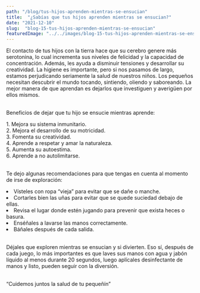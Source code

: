 ```yaml
---
path: "/blog/tus-hijos-aprenden-mientras-se-ensucian"
title:  "¿Sabías que tus hijos aprenden mientras se ensucian?" 
date: "2021-12-10"
slug:  "blog-15-tus-hijos-aprenden-mientras-se-ensucian"
featuredImage: "../../images/blog-15-tus-hijos-aprenden-mientras-se-ensucian.jpg"
---
```

El contacto de tus hijos con la tierra hace que su cerebro genere más serotonina, lo cual incrementa sus niveles de felicidad y la capacidad de concentración. Además, les ayuda a disminuir tensiones y desarrollar su creatividad. La higiene es importante, pero si nos pasamos de largo, estamos perjudicando seriamente la salud de nuestros niños.  Los pequeños necesitan descubrir el mundo tocando, sintiendo, oliendo y saboreando. La mejor manera de que aprendan es dejarlos que investiguen y averigüen por ellos mismos.  <br/> <br/>

<div class= "font-bold  text-primary text-base">
<p className="font-bold  text-base ">Beneficios de dejar que tu hijo se ensucie mientras aprende:</p> </div>
1.	Mejora su sistema inmunitario.<br/>
2.	Mejora el desarrollo de su motricidad.<br/>
3.	Fomenta su creatividad. <br/>
4.	Aprende a respetar y amar la naturaleza.<br/>
5.	Aumenta su autoestima.<br/>
6.	Aprende a no autolimitarse.<br/><br/>

<div class= "font-bold  text-primary text-base">
<p className="font-bold  text-base ">Te dejo algunas recomendaciones para que tengas en cuenta al momento de irse de exploración: </p> </div>
<li>Vísteles con ropa “vieja” para evitar que se dañe o manche. </li>
 <li>Cortarles bien las uñas para evitar que se quede suciedad debajo de ellas.</li>
<li>Revisa el lugar donde estén jugando para prevenir que exista heces o basura.  </li>
 <li>Enséñales a lavarse las manos correctamente.</li>
 <li>Báñales después de cada salida. </li><br/>

 Déjales que exploren mientras se ensucian y si divierten.  Eso sí, después de cada juego, lo más importantes es que laves sus manos con agua y jabón líquido al menos durante 20 segundos, luego aplícales desinfectante de manos y listo, pueden seguir con la diversión. <br/><br/>


<div class= " font-semibold text-center italic text-blue-500 text-xl">
<p className=" font-semibold text-center  italic text-xl ">“Cuidemos juntos la salud de tu pequeñín” </p> </div>
 <br/> <br/>




 




